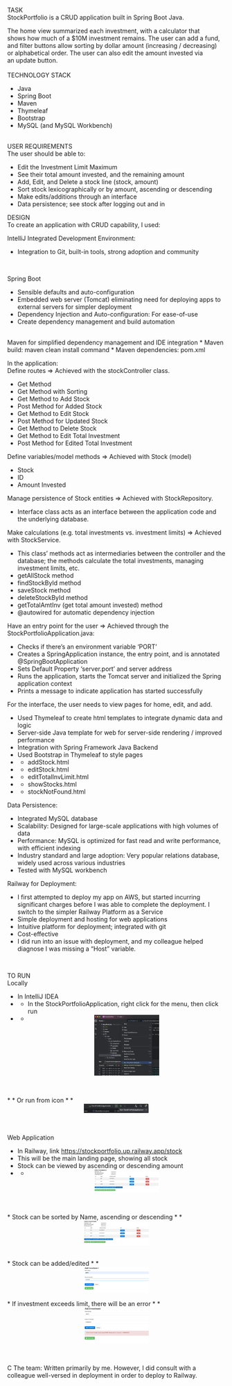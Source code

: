 TASK</br>
StockPortfolio is a CRUD application built in Spring Boot Java.

The home view summarized each investment, with a calculator that </br>
shows how much of a $10M investment remains. The user can add a fund,</br>
and filter buttons allow sorting by dollar amount (increasing / decreasing)</br>
or alphabetical order. The user can also edit the amount invested via </br>
an update button.</br>
</br>
TECHNOLOGY STACK</br>
* Java</br>
* Spring Boot</br>
* Maven</br>
* Thymeleaf</br>
* Bootstrap</br>
* MySQL (and MySQL Workbench)</br>
  </br>

USER REQUIREMENTS</br>
The user should be able to:
* Edit the Investment Limit Maximum
* See their total amount invested, and the remaining amount
* Add, Edit, and Delete a stock line (stock, amount)
* Sort stock lexicographically or by amount, ascending or descending
* Make edits/additions through an interface
* Data persistence; see stock after logging out and in

DESIGN</br>
To create an application with CRUD capability, I used:

IntelliJ Integrated Development Environment: </br>
* Integration to Git, built-in tools, strong adoption and community
</br>

Spring Boot
* Sensible defaults and auto-configuration
* Embedded web server (Tomcat) eliminating need for deploying apps to external servers for simpler deployment
* Dependency Injection and Auto-configuration: For ease-of-use
* Create dependency management and build automation
</br>
Maven for simplified dependency management and IDE integration
* Maven build: maven clean install command
* Maven dependencies: pom.xml

In the application:</br>
Define routes => Achieved with the stockController class.
* Get Method
* Get Method with Sorting
* Get Method to Add Stock
* Post Method for Added Stock
* Get Method to Edit Stock
* Post Method for Updated Stock
* Get Method to Delete Stock
* Get Method to Edit Total Investment
* Post Method for Edited Total Investment</br>

Define variables/model methods => Achieved with Stock (model)
* Stock
* ID
* Amount Invested</br>
  
Manage persistence of Stock entities => Achieved with StockRepository. 
* Interface class acts as an interface between the application code and the underlying database.</br>

Make calculations (e.g. total investments vs. investment limits) => Achieved with StockService. 

* This class’ methods act as intermediaries between the controller and the database; the methods calculate the total investments, managing investment limits, etc.
* getAllStock method
* findStockById method
* saveStock method
* deleteStockById method
* getTotalAmtInv (get total amount invested) method
* @autowired for automatic dependency injection
  
Have an entry point for the user => Achieved through the StockPortfolioApplication.java:
* Checks if there’s an environment variable ‘PORT’
* Creates a SpringApplication instance, the entry point, and is annotated @SpringBootApplication
* Sets Default Property ‘server.port’ and server address
* Runs the application, starts the Tomcat server and initialized the Spring application context
* Prints a message to indicate application has started successfully

For the interface, the user needs to view pages for home, edit, and add. 
* Used Thymeleaf to create html templates to integrate dynamic data and logic
* Server-side Java template for web for server-side rendering / improved performance
* Integration with Spring Framework Java Backend
* Used Bootstrap in Thymeleaf to style pages
* * addStock.html
* * editStock.html
* * editTotalInvLimit.html
* * showStocks.html
* * stockNotFound.html
  
Data Persistence:
* Integrated MySQL database
* Scalability: Designed for large-scale applications with high volumes of data
* Performance: MySQL is optimized for fast read and write performance, with efficient indexing
* Industry standard and large adoption: Very popular relations database, widely used across various industries
* Tested with MySQL workbench
  
Railway for Deployment:
* I first attempted to deploy my app on AWS, but started incurring significant charges before I was able to complete the deployment. I switch to the simpler Railway Platform as a Service
* Simple deployment and hosting for web applications
* Intuitive platform for deployment; integrated with git
* Cost-effective
* I did run into an issue with deployment, and my colleague helped diagnose I was missing a “Host” variable.
</br>


TO RUN</br>
Locally
* In IntelliJ IDEA
* * In the StockPortfolioApplication, right click for the menu, then click run </br>
* * <img
    src="./ScreenCaps/LocalRunFromFile.png"
    alt="Run from file menu"
    title="Run from file menu"
    style="display: block; margin: 0 auto; max-width: 150px">
</br>
</br>
* * Or run from icon
* * <img
    src="./ScreenCaps/LocalRunFromIcon.png"
    alt="Run from file menu"
    title="Run from file menu"
    style="display: block; margin: 0 auto; max-width: 150px">
</br>
</br>

Web Application
* In Railway, link https://stockportfolio.up.railway.app/stock </br>
* This will be the main landing page, showing all stock
* Stock can be viewed by ascending or descending amount
* * <img
    src="./ScreenCaps/ListSortByAmt.png"
    alt="Run from file menu"
    title="Run from file menu"
    style="display: block; margin: 0 auto; max-width: 150px">
</br>
</br>
* Stock can be sorted by Name, ascending or descending
* * <img
    src="./ScreenCaps/ListSortByName.png"
    alt="Run from file menu"
    title="Run from file menu"
    style="display: block; margin: 0 auto; max-width: 150px">
</br>
</br>
* Stock can be added/edited
* * <img
    src="./ScreenCaps/AddInv.png"
    alt="Run from file menu"
    title="Run from file menu"
    style="display: block; margin: 0 auto; max-width: 150px">
    </br>
* If investment exceeds limit, there will be an error
* * <img
    src="./ScreenCaps/AddStockExceedLimitError.png"
    alt="Run from file menu"
    title="Run from file menu"
    style="display: block; margin: 0 auto; max-width: 150px">
</br>
</br>

C
The team:
Written primarily by me. However, I did consult with a colleague well-versed in deployment in order to deploy to Railway.



